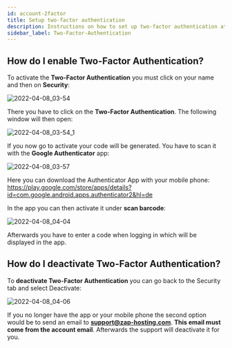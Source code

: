 ```yaml
---
id: account-2factor
title: Setup two-factor authentication
description: Instructions on how to set up two-factor authentication at ZAP-Hosting - ZAP-Hosting.com documentation
sidebar_label: Two-Factor-Authentication
---
```


## How do I enable Two-Factor Authentication?

To activate the **Two-Factor Authentication** you must click on your name and then on **Security**:

![2022-04-08_03-54](https://user-images.githubusercontent.com/61953937/162349786-98222f5c-08a5-405b-bf04-21d48eaa962b.png)

There you have to click on the **Two-Factor Authentication**. The following window will then open:  

![2022-04-08_03-54_1](https://user-images.githubusercontent.com/61953937/162349813-9d713bf3-ca66-4c42-a657-65751c8b3b1f.png)

If you now go to activate your code will be generated. You have to scan it with the **Google Authenticator** app: 

![2022-04-08_03-57](https://user-images.githubusercontent.com/61953937/162349843-2b879d9e-adce-4924-b13f-71cba3ef45f4.png)

Here you can download the Authenticator App with your mobile phone: https://play.google.com/store/apps/details?id=com.google.android.apps.authenticator2&hl=de

In the app you can then activate it under **scan barcode**: 

![2022-04-08_04-04](https://user-images.githubusercontent.com/61953937/162349852-20a8878e-e556-477a-8efa-76502f7e167c.png)

Afterwards you have to enter a code when logging in which will be displayed in the app.

## How do I deactivate Two-Factor Authentication?

To **deactivate Two-Factor Authentication** you can go back to the Security tab and select Deactivate: 

![2022-04-08_04-06](https://user-images.githubusercontent.com/61953937/162349870-3f99c8e7-296a-4703-b8e4-e22498d9dd4c.png)

If you no longer have the app or your mobile phone the second option would be to send an email to **support@zap-hosting.com**. **This email must come from the account email**. Afterwards the support will deactivate it for you.
